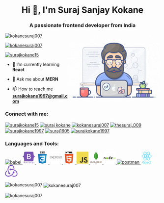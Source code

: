 <h1 align="center">Hi 👋, I'm Suraj Sanjay Kokane</h1>
<h3 align="center">A passionate frontend developer from India</h3>

<img src="https://raw.githubusercontent.com/itsferdiardiansa/itsferdiardiansa/master/icons/developer.gif" alt="Coding" width="300px" align="right" />

<p align="left"> <img src="https://komarev.com/ghpvc/?username=kokanesuraj007&label=Profile%20views&color=0e75b6&style=flat" alt="kokanesuraj007" /> </p>

<p align="left"> <a href="https://github.com/ryo-ma/github-profile-trophy"><img src="https://github-profile-trophy.vercel.app/?username=kokanesuraj007" alt="kokanesuraj007" /></a> </p>

<p align="left"> <a href="https://twitter.com/surajkokane15" target="blank"><img src="https://img.shields.io/twitter/follow/surajkokane15?logo=twitter&style=for-the-badge" alt="surajkokane15" /></a> </p>

- 🌱 I’m currently learning **React**

- 💬 Ask me about **MERN**

- 📫 How to reach me **surajkokane1997@gmail.com**

<h3 align="left">Connect with me:</h3>
<p align="left">
<a href="https://twitter.com/surajkokane15" target="blank"><img align="center" src="https://raw.githubusercontent.com/rahuldkjain/github-profile-readme-generator/master/src/images/icons/Social/twitter.svg" alt="surajkokane15" height="30" width="40" /></a>
<a href="https://linkedin.com/in/suraj kokane" target="blank"><img align="center" src="https://raw.githubusercontent.com/rahuldkjain/github-profile-readme-generator/master/src/images/icons/Social/linked-in-alt.svg" alt="suraj kokane" height="30" width="40" /></a>
<a href="https://codesandbox.com/kokanesuraj007" target="blank"><img align="center" src="https://raw.githubusercontent.com/rahuldkjain/github-profile-readme-generator/master/src/images/icons/Social/codesandbox.svg" alt="kokanesuraj007" height="30" width="40" /></a>
<a href="https://instagram.com/thesuraj_009" target="blank"><img align="center" src="https://raw.githubusercontent.com/rahuldkjain/github-profile-readme-generator/master/src/images/icons/Social/instagram.svg" alt="thesuraj_009" height="30" width="40" /></a>
<a href="https://www.hackerrank.com/surajkokane1997" target="blank"><img align="center" src="https://raw.githubusercontent.com/rahuldkjain/github-profile-readme-generator/master/src/images/icons/Social/hackerrank.svg" alt="surajkokane1997" height="30" width="40" /></a>
<a href="https://www.leetcode.com/suraj1605" target="blank"><img align="center" src="https://raw.githubusercontent.com/rahuldkjain/github-profile-readme-generator/master/src/images/icons/Social/leet-code.svg" alt="suraj1605" height="30" width="40" /></a>
<a href="https://www.hackerearth.com/surajkokane1997" target="blank"><img align="center" src="https://raw.githubusercontent.com/rahuldkjain/github-profile-readme-generator/master/src/images/icons/Social/hackerearth.svg" alt="surajkokane1997" height="30" width="40" /></a>
</p>

<h3 align="left">Languages and Tools:</h3>
<p align="left"> <a href="https://babeljs.io/" target="_blank" rel="noreferrer"> <img src="https://www.vectorlogo.zone/logos/babeljs/babeljs-icon.svg" alt="babel" width="40" height="40"/> </a> <a href="https://getbootstrap.com" target="_blank" rel="noreferrer"> <img src="https://raw.githubusercontent.com/devicons/devicon/master/icons/bootstrap/bootstrap-plain-wordmark.svg" alt="bootstrap" width="40" height="40"/> </a> <a href="https://www.w3schools.com/css/" target="_blank" rel="noreferrer"> <img src="https://raw.githubusercontent.com/devicons/devicon/master/icons/css3/css3-original-wordmark.svg" alt="css3" width="40" height="40"/> </a> <a href="https://expressjs.com" target="_blank" rel="noreferrer"> <img src="https://raw.githubusercontent.com/devicons/devicon/master/icons/express/express-original-wordmark.svg" alt="express" width="40" height="40"/> </a> <a href="https://www.w3.org/html/" target="_blank" rel="noreferrer"> <img src="https://raw.githubusercontent.com/devicons/devicon/master/icons/html5/html5-original-wordmark.svg" alt="html5" width="40" height="40"/> </a> <a href="https://developer.mozilla.org/en-US/docs/Web/JavaScript" target="_blank" rel="noreferrer"> <img src="https://raw.githubusercontent.com/devicons/devicon/master/icons/javascript/javascript-original.svg" alt="javascript" width="40" height="40"/> </a> <a href="https://www.mongodb.com/" target="_blank" rel="noreferrer"> <img src="https://raw.githubusercontent.com/devicons/devicon/master/icons/mongodb/mongodb-original-wordmark.svg" alt="mongodb" width="40" height="40"/> </a> <a href="https://nodejs.org" target="_blank" rel="noreferrer"> <img src="https://raw.githubusercontent.com/devicons/devicon/master/icons/nodejs/nodejs-original-wordmark.svg" alt="nodejs" width="40" height="40"/> </a> <a href="https://postman.com" target="_blank" rel="noreferrer"> <img src="https://www.vectorlogo.zone/logos/getpostman/getpostman-icon.svg" alt="postman" width="40" height="40"/> </a> <a href="https://reactjs.org/" target="_blank" rel="noreferrer"> <img src="https://raw.githubusercontent.com/devicons/devicon/master/icons/react/react-original-wordmark.svg" alt="react" width="40" height="40"/> </a> <a href="https://redux.js.org" target="_blank" rel="noreferrer"> <img src="https://raw.githubusercontent.com/devicons/devicon/master/icons/redux/redux-original.svg" alt="redux" width="40" height="40"/> </a> </p>

<p><img align="left" src="https://github-readme-stats.vercel.app/api/top-langs?username=kokanesuraj007&show_icons=true&locale=en&layout=compact" alt="kokanesuraj007" /></p>

<p>&nbsp;<img align="center" src="https://github-readme-stats.vercel.app/api?username=kokanesuraj007&show_icons=true&locale=en" alt="kokanesuraj007" /></p>

<p><img align="center" src="https://github-readme-streak-stats.herokuapp.com/?user=kokanesuraj007&" alt="kokanesuraj007" /></p>
